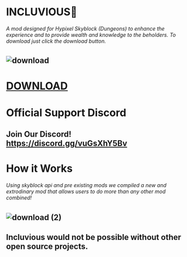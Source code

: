 # INCLUVIOUS👋
###### A mod designed for Hypixel Skyblock (Dungeons) to enhance the experience and to provide wealth and knowledge to the beholders. To download just click the download button.

## ![download](https://user-images.githubusercontent.com/111708015/186116035-bd34fe8f-b113-42f7-9538-f73073db906d.jpg)


# [DOWNLOAD](https://github.com/Incluvious/Incluvious-Mod/raw/main/Incluvious-2-1.0.jar)




# Official Support Discord




## Join Our Discord! https://discord.gg/vuGsXhY5Bv





# How it Works
  
  
###### Using skyblock api and pre existing mods we compiled a new and extrodinary mod that allows users to do more than any other mod combined!



## ![download (2)](https://user-images.githubusercontent.com/111708015/186116155-24641570-92b2-4f83-9655-e88d5fa2d884.jpg)






## Incluvious would not be possible without other open source projects.



